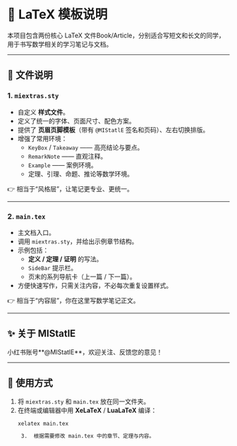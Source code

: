 
# 📘 LaTeX 模板说明

本项目包含两份核心 LaTeX 文件Book/Article，分别适合写短文和长文的同学，用于书写数学相关的学习笔记与文档。

---

## 📂 文件说明

### 1. `miextras.sty`
- 自定义 **样式文件**。
- 定义了统一的字体、页面尺寸、配色方案。
- 提供了 **页眉页脚模板**（带有 `@MIStatlE` 签名和页码）、左右切换排版。
- 增强了常用环境：
  - `KeyBox` / `Takeaway` —— 高亮结论与要点。
  - `RemarkNote` —— 直观注释。
  - `Example` —— 案例环境。
  - 定理、引理、命题、推论等数学环境。

👉 相当于“风格层”，让笔记更专业、更统一。

---

### 2. `main.tex`
- 主文档入口。
- 调用 `miextras.sty`，并给出示例章节结构。
- 示例包括：
  - **定义 / 定理 / 证明** 的写法。
  - `SideBar` 提示栏。
  - 页末的系列导航卡（上一篇 / 下一篇）。
- 方便快速写作，只需关注内容，不必每次重复设置样式。

👉 相当于“内容层”，你在这里写数学笔记正文。

---

## ✨ 关于 MIStatlE

小红书账号**@MIStatlE**，欢迎关注、反馈您的意见！ 

---

## 🚀 使用方式

1. 将 `miextras.sty` 和 `main.tex` 放在同一文件夹。
2. 在终端或编辑器中用 **XeLaTeX** / **LuaLaTeX** 编译：
   ```bash
   xelatex main.tex

	3.	根据需要修改 main.tex 中的章节、定理与内容。

